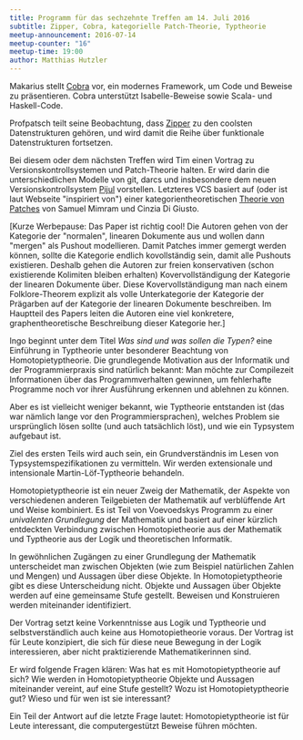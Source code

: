 ```yaml
---
title: Programm für das sechzehnte Treffen am 14. Juli 2016
subtitle: Zipper, Cobra, kategorielle Patch-Theorie, Typtheorie
meetup-announcement: 2016-07-14
meetup-counter: "16"
meetup-time: 19:00
author: Matthias Hutzler
---
```


Makarius stellt [Cobra](http://www.flatmap.net/cobra) vor, ein modernes
Framework, um Code und Beweise zu präsentieren. Cobra unterstützt
Isabelle-Beweise sowie Scala- und Haskell-Code.

Profpatsch teilt seine Beobachtung, dass
[Zipper](https://www.st.cs.uni-saarland.de/edu/seminare/2005/advanced-fp/docs/huet-zipper.pdf)
zu den coolsten Datenstrukturen gehören, und wird damit die Reihe
über funktionale Datenstrukturen fortsetzen.

Bei diesem oder dem nächsten Treffen wird Tim einen Vortrag zu
Versionskontrollsystemen und Patch-Theorie halten. Er wird darin die
unterschiedlichen Modelle von git, darcs und insbesondere dem neuen
Versionskontrollsystem [Pijul](http://pijul.org/) vorstellen. Letzteres VCS
basiert auf (oder ist laut Webseite "inspiriert von") einer
kategorientheoretischen [Theorie von](http://www.lix.polytechnique.fr/Labo/Samuel.Mimram/docs/mimram_ctp.pdf)
[Patches](http://www.lix.polytechnique.fr/Labo/Samuel.Mimram/docs/mimram_ctp_slides.pdf)
von Samuel Mimram und Cinzia Di Giusto.

[Kurze Werbepause: Das Paper ist richtig cool! Die Autoren gehen von der
Kategorie der "normalen", linearen Dokumente aus und wollen dann
"mergen" als Pushout modellieren. Damit Patches immer gemergt werden
können, sollte die Kategorie endlich kovollständig sein, damit alle
Pushouts existieren. Deshalb gehen die Autoren zur freien konservativen
(schon existierende Kolimiten bleiben erhalten) Kovervollständigung der
Kategorie der linearen Dokumente über. Diese Kovervollständigung man
nach einem Folklore-Theorem explizit als volle Unterkategorie der
Kategorie der Prägarben auf der Kategorie der linearen Dokumente
beschreiben. Im Hauptteil des Papers leiten die Autoren eine viel
konkretere, graphentheoretische Beschreibung dieser Kategorie her.]

Ingo beginnt unter dem Titel *Was sind und was sollen die Typen?* eine
Einführung in Typtheorie unter besonderer Beachtung von
Homotopietyptheorie. Die grundlegende Motivation aus der Informatik und der
Programmierpraxis sind natürlich bekannt: Man möchte zur Compilezeit
Informationen über das Programmverhalten gewinnen, um fehlerhafte Programme
noch vor ihrer Ausführung erkennen und ablehnen zu können.

Aber es ist vielleicht weniger bekannt, wie Typtheorie entstanden ist
(das war nämlich lange vor den Programmiersprachen), welches Problem sie
ursprünglich lösen sollte (und auch tatsächlich löst), und wie ein
Typsystem aufgebaut ist.

Ziel des ersten Teils wird auch sein, ein Grundverständnis im Lesen von
Typsystemspezifikationen zu vermitteln. Wir werden extensionale und
intensionale Martin-Löf-Typtheorie behandeln.

Homotopietyptheorie ist ein neuer Zweig der Mathematik,
der Aspekte von verschiedenen anderen Teilgebieten der Mathematik auf
verblüffende Art und Weise kombiniert. Es ist Teil von Voevoedskys Programm zu
einer *univalenten Grundlegung* der Mathematik und basiert auf einer kürzlich
entdeckten Verbindung zwischen Homotopietheorie aus der Mathematik und
Typtheorie aus der Logik und theoretischen Informatik.

In gewöhnlichen Zugängen zu einer Grundlegung der Mathematik unterscheidet man
zwischen Objekten (wie zum Beispiel natürlichen Zahlen und Mengen) und Aussagen
über diese Objekte. In Homotopietyptheorie gibt es diese Unterscheidung nicht.
Objekte und Aussagen über Objekte werden auf eine gemeinsame Stufe gestellt.
Beweisen und Konstruieren werden miteinander identifiziert.

Der Vortrag setzt keine Vorkenntnisse aus Logik und Typtheorie und
selbstverständlich auch keine aus Homotopietheorie voraus. Der Vortrag ist für
Leute konzipiert, die sich für diese neue Bewegung in der Logik interessieren,
aber nicht praktizierende Mathematikerinnen sind.

Er wird folgende Fragen klären: Was hat es mit Homotopietyptheorie auf sich?
Wie werden in Homotopietyptheorie Objekte und Aussagen miteinander vereint, auf
eine Stufe gestellt? Wozu ist Homotopietyptheorie gut? Wieso und für wen ist
sie interessant?

Ein Teil der Antwort auf die letzte Frage lautet: Homotopietyptheorie ist für
Leute interessant, die computergestützt Beweise führen möchten.
